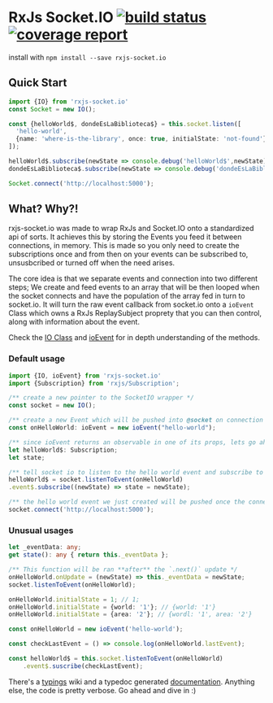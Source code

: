 # RxJs Socket.IO <a href="https://gitlab.com/moshmage/rxjs-socket.io/commits/master"><img alt="build status" src="https://gitlab.com/moshmage/rxjs-socket.io/badges/master/pipeline.svg" /></a> <a href="https://gitlab.com/moshmage/rxjs-socket.io/commits/master"><img alt="coverage report" src="https://gitlab.com/moshmage/rxjs-socket.io/badges/master/coverage.svg" /></a>
install with `npm install --save rxjs-socket.io`
## Quick Start
```typescript
import {IO} from 'rxjs-socket.io'
const Socket = new IO();

const {helloWorld$, dondeEsLaBiblioteca$} = this.socket.listen([
  'hello-world',
  {name: 'where-is-the-library', once: true, initialState: 'not-found'},
]);

helloWorld$.subscribe(newState => console.debug('helloWorld$',newState));
dondeEsLaBiblioteca$.subscribe(newState => console.debug('dondeEsLaBiblioteca$',newState));

Socket.connect('http://localhost:5000');
```

## What? Why?!
rxjs-socket.io was made to wrap RxJs and Socket.IO onto a standardized api of sorts. It achieves this by storing
the Events you feed it between connections, in memory. This is made so you only need to create the subscriptions
once and from then on your events can be subscribed to, unsusbcribed or turned off when the need arises.

The core idea is that we separate events and connection into two different steps; We create and feed events to an
array that will be then looped when the socket connects and have the population of the array fed in turn to socket.io.
It will turn the raw event callback from socket.io onto a `ioEvent` Class which owns a RxJs ReplaySubject proprety 
that you can then control, along with information about the event.

Check the [IO Class](https://moshmage.gitlab.io/rxjs-socket.io/classes/_subjects_socket_io_.io.html) and [ioEvent](https://moshmage.gitlab.io/rxjs-socket.io/classes/_subjects_io_events_.ioevent.html) for 
in depth understanding of the methods.


### Default usage
```typescript
import {IO, ioEvent} from 'rxjs-socket.io'
import {Subscription} from 'rxjs/Subscription';

/** create a new pointer to the SocketIO wrapper */
const socket = new IO();

/** create a new Event which will be pushed into @socket on connection */
const onHelloWorld: ioEvent = new ioEvent("hello-world");

/** since ioEvent returns an observable in one of its props, lets go ahead and define a subscription*/
let helloWorld$: Subscription;
let state;

/** tell socket io to listen to the hello world event and subscribe to the result */
helloWorld$ = socket.listenToEvent(onHelloWorld)
.event$.subscribe((newState) => state = newState);

/** the hello world event we just created will be pushed once the connection is established */
socket.connect('http://localhost:5000');
```

### Unusual usages

```typescript
let _eventData: any;
get state(): any { return this._eventData };

/** This function will be ran **after** the `.next()` update */
onHelloWorld.onUpdate = (newState) => this._eventData = newState;
socket.listenToEvent(onHelloWorld);
```

```typescript
onHelloWorld.initialState = 1; // 1;
onHelloWorld.initialState = {world: '1'}; // {world: '1'}
onHelloWorld.initialState = {area: '2'}; // {wordl: '1', area: '2'}
```

```typescript
const onHelloWorld = new ioEvent('hello-world');

const checkLastEvent = () => console.log(onHelloWorld.lastEvent);

const helloWorld$ = this.socket.listenToEvent(onHelloWorld)
    .event$.suscribe(checkLastEvent);
```

There's a [typings](https://gitlab.com/moshmage/rxjs-socket.io/wikis/rxjs-socket.io.d.ts)
wiki and a typedoc generated [documentation](https://moshmage.gitlab.io/rxjs-socket.io/).
Anything else, the code is pretty verbose. Go ahead and dive in :)